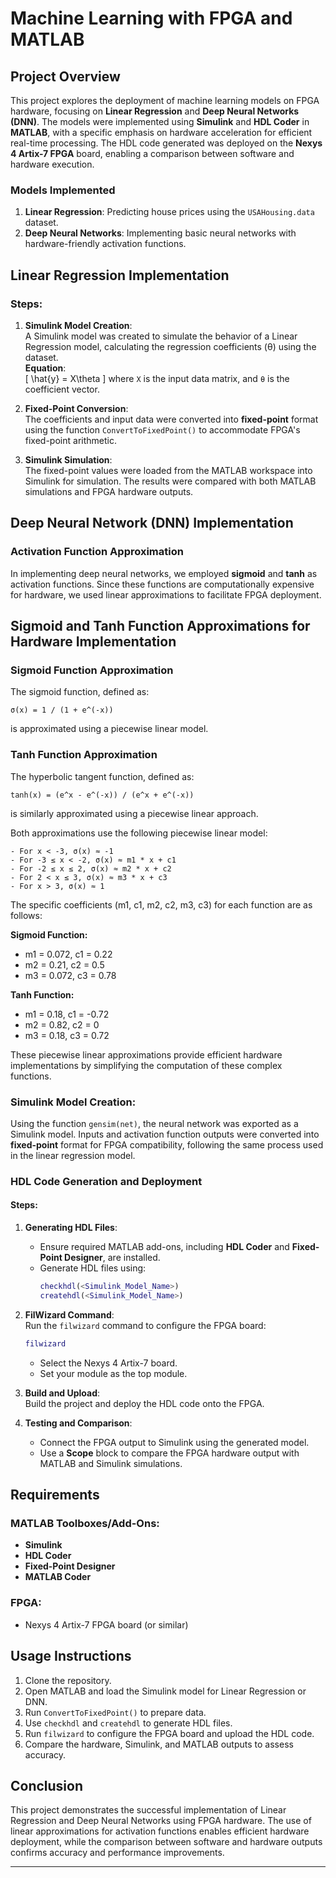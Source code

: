
# Machine Learning with FPGA and MATLAB

## Project Overview

This project explores the deployment of machine learning models on FPGA hardware, focusing on **Linear Regression** and **Deep Neural Networks (DNN)**. The models were implemented using **Simulink** and **HDL Coder** in **MATLAB**, with a specific emphasis on hardware acceleration for efficient real-time processing. The HDL code generated was deployed on the **Nexys 4 Artix-7 FPGA** board, enabling a comparison between software and hardware execution.

### Models Implemented
1. **Linear Regression**: Predicting house prices using the `USAHousing.data` dataset.
2. **Deep Neural Networks**: Implementing basic neural networks with hardware-friendly activation functions.

## Linear Regression Implementation

### Steps:
1. **Simulink Model Creation**:  
   A Simulink model was created to simulate the behavior of a Linear Regression model, calculating the regression coefficients (θ) using the dataset.  
   **Equation**:  
   \[
   \hat{y} = X\theta
   \]
   where `X` is the input data matrix, and `θ` is the coefficient vector.

2. **Fixed-Point Conversion**:  
   The coefficients and input data were converted into **fixed-point** format using the function `ConvertToFixedPoint()` to accommodate FPGA's fixed-point arithmetic.

3. **Simulink Simulation**:  
   The fixed-point values were loaded from the MATLAB workspace into Simulink for simulation. The results were compared with both MATLAB simulations and FPGA hardware outputs.

## Deep Neural Network (DNN) Implementation

### Activation Function Approximation

In implementing deep neural networks, we employed **sigmoid** and **tanh** as activation functions. Since these functions are computationally expensive for hardware, we used linear approximations to facilitate FPGA deployment.

## Sigmoid and Tanh Function Approximations for Hardware Implementation

### Sigmoid Function Approximation

The sigmoid function, defined as:
```
σ(x) = 1 / (1 + e^(-x))
```
is approximated using a piecewise linear model.

### Tanh Function Approximation

The hyperbolic tangent function, defined as:
```
tanh(x) = (e^x - e^(-x)) / (e^x + e^(-x))
```
is similarly approximated using a piecewise linear approach.

Both approximations use the following piecewise linear model:
```
- For x < -3, σ(x) ≈ -1
- For -3 ≤ x < -2, σ(x) ≈ m1 * x + c1
- For -2 ≤ x ≤ 2, σ(x) ≈ m2 * x + c2
- For 2 < x ≤ 3, σ(x) ≈ m3 * x + c3
- For x > 3, σ(x) ≈ 1
```

The specific coefficients (m1, c1, m2, c2, m3, c3) for each function are as follows:

**Sigmoid Function:**
- m1 = 0.072, c1 = 0.22
- m2 = 0.21, c2 = 0.5
- m3 = 0.072, c3 = 0.78

**Tanh Function:**
- m1 = 0.18, c1 = -0.72
- m2 = 0.82, c2 = 0
- m3 = 0.18, c3 = 0.72

These piecewise linear approximations provide efficient hardware implementations by simplifying the computation of these complex functions.

### Simulink Model Creation:
Using the function `gensim(net)`, the neural network was exported as a Simulink model. Inputs and activation function outputs were converted into **fixed-point** format for FPGA compatibility, following the same process used in the linear regression model.

### HDL Code Generation and Deployment

#### Steps:
1. **Generating HDL Files**:
   - Ensure required MATLAB add-ons, including **HDL Coder** and **Fixed-Point Designer**, are installed.
   - Generate HDL files using:
     ```matlab
     checkhdl(<Simulink_Model_Name>)
     createhdl(<Simulink_Model_Name>)
     ```

2. **FilWizard Command**:  
   Run the `filwizard` command to configure the FPGA board:
   ```matlab
   filwizard
   ```
   - Select the Nexys 4 Artix-7 board.
   - Set your module as the top module.

3. **Build and Upload**:  
   Build the project and deploy the HDL code onto the FPGA.

4. **Testing and Comparison**:  
   - Connect the FPGA output to Simulink using the generated model.
   - Use a **Scope** block to compare the FPGA hardware output with MATLAB and Simulink simulations.

## Requirements

### MATLAB Toolboxes/Add-Ons:
- **Simulink**
- **HDL Coder**
- **Fixed-Point Designer**
- **MATLAB Coder**

### FPGA:
- Nexys 4 Artix-7 FPGA board (or similar)

## Usage Instructions

1. Clone the repository.
2. Open MATLAB and load the Simulink model for Linear Regression or DNN.
3. Run `ConvertToFixedPoint()` to prepare data.
4. Use `checkhdl` and `createhdl` to generate HDL files.
5. Run `filwizard` to configure the FPGA board and upload the HDL code.
6. Compare the hardware, Simulink, and MATLAB outputs to assess accuracy.

## Conclusion

This project demonstrates the successful implementation of Linear Regression and Deep Neural Networks using FPGA hardware. The use of linear approximations for activation functions enables efficient hardware deployment, while the comparison between software and hardware outputs confirms accuracy and performance improvements.

--- 

